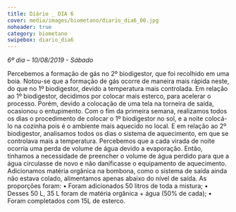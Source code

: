 ```yaml
---
title: Diário _ DIA 6
cover: media/images/biometano/diario_dia6_00.jpg
noheader: true
category: biometano
swipebox: diario_dia6
---
```


*6º dia – 10/08/2019 - Sábado*
  
Percebemos a formação de gás no 2º biodigestor, que foi recolhido em uma boia. Notou-se que a formação de gás ocorre de maneira mais rápida neste, do que no 1º biodigestor, devido a temperatura mais controlada.
Em relação ao 1º biodigestor, decidimos por colocar mais esterco, para acelerar o processo. Porém, devido a colocação de uma tela na torneira de saída, ocasionou o entupimento.
Com o fim da primeira semana, realizamos todos os dias o procedimento de colocar o 1º biodigestor no sol, e a noite colocá-lo na cozinha pois é o ambiente mais aquecido no local. E em relação ao 2º biodigestor, analisamos todos os dias o sistema de aquecimento, em que se controlava mais a temperatura. Percebemos que a cada virada de noite ocorria uma perda de volume de água devido a evaporação. Então, tínhamos a necessidade de preencher o volume de água perdido para que a água circulasse de novo e não danificasse o equipamento de aquecimento.
Adicionamos matéria orgânica na bombona, como o sistema de saída ainda não estava colado, alimentamos apenas abaixo do nível de saída. 
As proporções foram:
•	Foram adicionados 50 litros de toda a mistura;
•	Desses 50 L, 35 L foram de matéria orgânica + água (50% de cada);
•	Foram completados com 15L de esterco.
